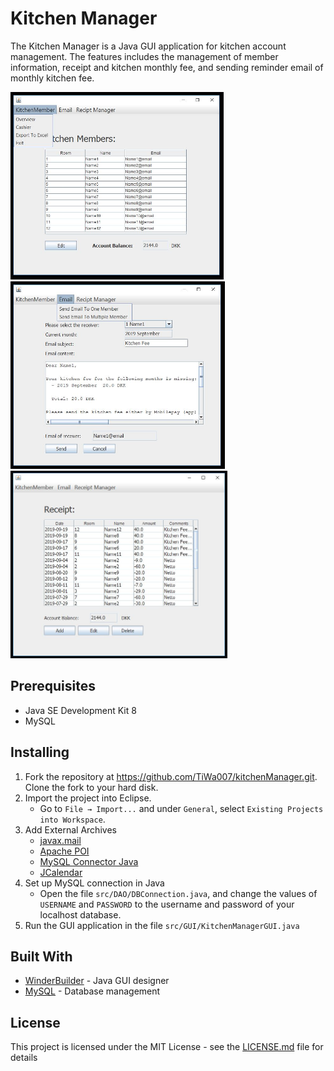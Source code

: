 # Kitchen Manager
The Kitchen Manager is a Java GUI application for kitchen account management. The features includes the management of member information, receipt and kitchen monthly fee, and sending reminder email of monthly kitchen fee. 
 
<img src= "Assets/ApplicationW1.JPG" height="300">
<img src= "Assets/ApplicationW2.JPG" height="300">
<img src= "Assets/ApplicationW3.JPG" height="300">

## Prerequisites

* Java SE Development Kit 8
* MySQL 

## Installing

1. Fork the repository at https://github.com/TiWa007/kitchenManager.git. Clone the fork to your hard disk.
1. Import the project into Eclipse.
    - Go to `File → Import...` and under `General`, select `Existing Projects into Workspace`.
1. Add External Archives
    - [javax.mail](http://www.java2s.com/Code/Jar/j/Downloadjavaxmailjar.htm)
    - [Apache POI](https://poi.apache.org/download.html#POI-4.1.0)
	- [MySQL Connector Java](https://jar-download.com/artifacts/mysql/mysql-connector-java)
	- [JCalendar](http://www.java2s.com/Code/Jar/j/Downloadjcalendar14jar.htm)
1. Set up MySQL connection in Java
	- Open the file `src/DAO/DBConnection.java`, and change the values of `USERNAME` and `PASSWORD` to the username and password of your localhost database.
1. Run the GUI application in the file `src/GUI/KitchenManagerGUI.java`

## Built With

* [WinderBuilder](https://www.eclipse.org/windowbuilder/) - Java GUI designer
* [MySQL](https://www.mysql.com/) - Database management

## License

This project is licensed under the MIT License - see the [LICENSE.md](LICENSE.md) file for details
